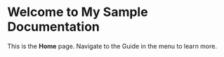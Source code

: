 # Welcome to My Sample Documentation

This is the **Home** page. Navigate to the Guide in the menu to learn more.





